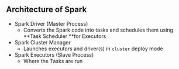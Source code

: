 ## Architecture of Spark



- Spark Driver (Master Process)
  - Converts the Spark code into tasks and schedules them using **Task Scheduler **for Executors
- Spark Cluster Manager
  - Launches executors and driver(s) in `cluster` deploy mode
- Spark Executors (Slave Process)
  - Where the Tasks are run

